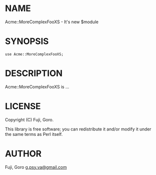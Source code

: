 # NAME

Acme::MoreComplexFooXS - It's new $module

# SYNOPSIS

    use Acme::MoreComplexFooXS;

# DESCRIPTION

Acme::MoreComplexFooXS is ...

# LICENSE

Copyright (C) Fuji, Goro.

This library is free software; you can redistribute it and/or modify
it under the same terms as Perl itself.

# AUTHOR

Fuji, Goro <g.psy.va@gmail.com>
